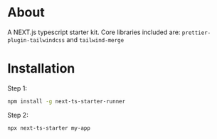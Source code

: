 # About

A NEXT.js typescript starter kit. Core libraries included are: `prettier-plugin-tailwindcss` and `tailwind-merge`

# Installation

Step 1:

```sh
npm install -g next-ts-starter-runner
```

Step 2:

```sh
npx next-ts-starter my-app
```
